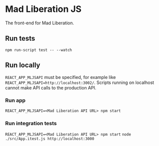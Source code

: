 # Mad Liberation JS

The front-end for Mad Liberation.

## Run tests

`npm run-script test -- --watch`

## Run locally

`REACT_APP_MLJSAPI` must be specified, for example like `REACT_APP_MLJSAPI=http://localhost:3002/`. Scripts running on localhost cannot make API calls to the production API.

### Run app

`REACT_APP_MLJSAPI=<Mad Liberation API URL> npm start`

### Run integration tests

`REACT_APP_MLJSAPI=<Mad Liberation API URL> npm start`
`node ./src/App.itest.js http://localhost:3000`
